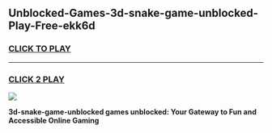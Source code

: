 
## Unblocked-Games-3d-snake-game-unblocked-Play-Free-ekk6d
<h3>
<a href="https://premium76.site?title=3d-snake-game-unblocked&ref=21A">CLICK TO PLAY</a></h3>
<hr>

<h3>
<a href="https://premium76.site?title=3d-snake-game-unblocked&ref=21A">CLICK 2 PLAY</a>
  
</h3>

<a href="https://premium76.site?title=3d-snake-game-unblocked&ref=21A"><img src="https://clearcache.store/games.png"></a>


**3d-snake-game-unblocked games unblocked: Your Gateway to Fun and Accessible Online Gaming**
